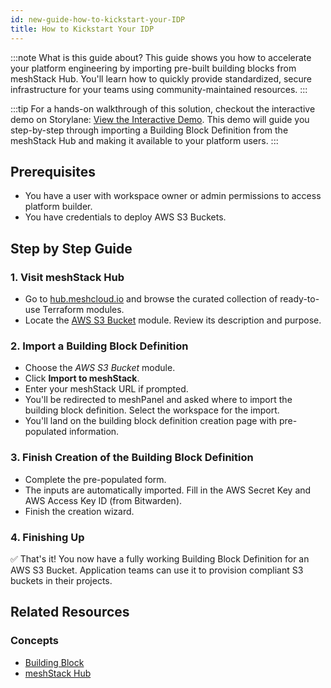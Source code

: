 ```yaml
---
id: new-guide-how-to-kickstart-your-IDP
title: How to Kickstart Your IDP
---
```


:::note What is this guide about?
This guide shows you how to accelerate your platform engineering by importing pre-built building blocks from meshStack Hub. You'll learn how to quickly provide standardized, secure infrastructure for your teams using community-maintained resources.
:::

:::tip
For a hands-on walkthrough of this solution, checkout the interactive demo on Storylane: [View the Interactive Demo](https://app.storylane.io/share/hzzabrqbgthk). This demo will guide you step-by-step through
importing a Building Block Definition from the meshStack Hub and making it available to your platform users.
:::

## Prerequisites

- You have a user with workspace owner or admin permissions to access platform builder. 
- You have credentials to deploy AWS S3 Buckets.

## Step by Step Guide

### 1. Visit meshStack Hub

- Go to [hub.meshcloud.io](https://hub.meshcloud.io) and browse the curated collection of ready-to-use Terraform modules.
- Locate the [AWS S3 Bucket](https://hub.meshcloud.io/platforms/aws/definitions/aws-s3_bucket) module. Review its description and purpose.

### 2. Import a Building Block Definition

- Choose the *AWS S3 Bucket* module.
- Click **Import to meshStack**.
- Enter your meshStack URL if prompted.
- You'll be redirected to meshPanel and asked where to import the building block definition. Select the workspace for the import.
- You'll land on the building block definition creation page with pre-populated information.

### 3. Finish Creation of the Building Block Definition

- Complete the pre-populated form.
- The inputs are automatically imported. Fill in the AWS Secret Key and AWS Access Key ID (from Bitwarden).
- Finish the creation wizard.

### 4. Finishing Up

✅ That's it! You now have a fully working Building Block Definition for an AWS S3 Bucket. Application teams can use it to provision compliant S3 buckets in their projects.

## Related Resources

### Concepts

- [Building Block](new-concept-building-block.md)
- [meshStack Hub](https://hub.meshcloud.io)
